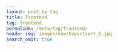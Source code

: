```yaml
---
layout: post_by_tag
title: Frontend
tag: frontend
permalink: /meta/tag/frontend/
header-img: images/new/Exportiert_6.jpg
search_omit: true
---
```

